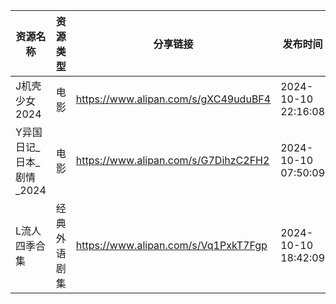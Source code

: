 | 资源名称             | 资源类型   | 分享链接                                 | 发布时间                |
| ---------------- | ------ | ------------------------------------ | ------------------- |
| J机壳少女2024        | 电影     | https://www.alipan.com/s/gXC49uduBF4 | 2024-10-10 22:16:08 |
| Y异国日记_日本_剧情_2024 | 电影     | https://www.alipan.com/s/G7DihzC2FH2 | 2024-10-10 07:50:09 |
| L流人四季合集          | 经典外语剧集 | https://www.alipan.com/s/Vq1PxkT7Fgp | 2024-10-10 18:42:09 |
